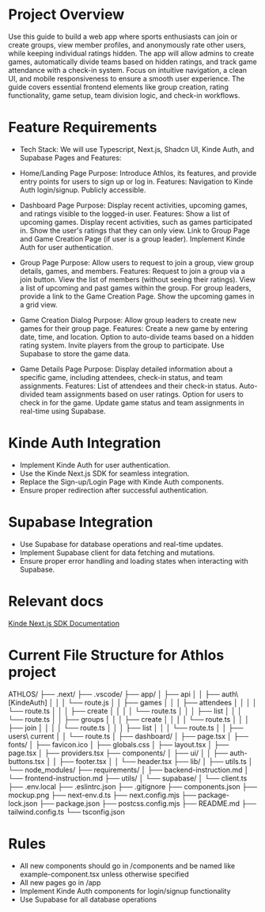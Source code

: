# Project Overview
Use this guide to build a web app where sports enthusiasts can join or create groups, view member profiles, and anonymously rate other users, while keeping individual ratings hidden. The app will allow admins to create games, automatically divide teams based on hidden ratings, and track game attendance with a check-in system. Focus on intuitive navigation, a clean UI, and mobile responsiveness to ensure a smooth user experience. The guide covers essential frontend elements like group creation, rating functionality, game setup, team division logic, and check-in workflows.

# Feature Requirements
- Tech Stack: We will use Typescript, Next.js, Shadcn UI, Kinde Auth, and Supabase
Pages and Features:
- Home/Landing Page
        Purpose: Introduce Athlos, its features, and provide entry points for users to sign up or log in.
        Features:
            Navigation to Kinde Auth login/signup.
            Publicly accessible.

- Dashboard Page
        Purpose: Display recent activities, upcoming games, and ratings visible to the logged-in user.
        Features:
            Show a list of upcoming games.
            Display recent activities, such as games participated in.
            Show the user's ratings that they can only view.
            Link to Group Page and Game Creation Page (if user is a group leader).
            Implement Kinde Auth for user authentication.

- Group Page
        Purpose: Allow users to request to join a group, view group details, games, and members.
        Features:
            Request to join a group via a join button.
            View the list of members (without seeing their ratings).
            View a list of upcoming and past games within the group.
            For group leaders, provide a link to the Game Creation Page.
            Show the upcoming games in a grid view. 

- Game Creation Dialog
        Purpose: Allow group leaders to create new games for their group page.
        Features:
            Create a new game by entering date, time, and location.
            Option to auto-divide teams based on a hidden rating system.
            Invite players from the group to participate.
            Use Supabase to store the game data.

- Game Details Page
        Purpose: Display detailed information about a specific game, including attendees, check-in status, and team assignments.
        Features:
            List of attendees and their check-in status.
            Auto-divided team assignments based on user ratings.
            Option for users to check in for the game.
            Update game status and team assignments in real-time using Supabase.

# Kinde Auth Integration
- Implement Kinde Auth for user authentication.
- Use the Kinde Next.js SDK for seamless integration.
- Replace the Sign-up/Login Page with Kinde Auth components.
- Ensure proper redirection after successful authentication.

# Supabase Integration
- Use Supabase for database operations and real-time updates.
- Implement Supabase client for data fetching and mutations.
- Ensure proper error handling and loading states when interacting with Supabase.

# Relevant docs
[Kinde Next.js SDK Documentation](https://docs.kinde.com/developer-tools/sdks/backend/nextjs-sdk/)

# Current File Structure for Athlos project
ATHLOS/
├── .next/
├── .vscode/
├── app/
│   ├── api
│   │   ├── auth\ [KindeAuth]
│   │   │   └── route.js
│   │   ├── games
│   │   │   ├── attendees
│   │   │   │   └── route.ts
│   │   │   ├── create
│   │   │   │   └── route.ts
│   │   │   ├── list
│   │   │       └── route.ts
│   │   ├── groups
│   │   │   ├── create
│   │   │   │   └── route.ts
│   │   │   ├── join
│   │   │   │   └── route.ts
│   │   │   ├── list
│   │   │       └── route.ts
│   │   ├── users\ current
│   │       └── route.ts
│   ├── dashboard/
│   ├── page.tsx
│   ├── fonts/
│   ├── favicon.ico
│   ├── globals.css
│   ├── layout.tsx
│   ├── page.tsx
│   ├── providers.tsx
├── components/
│   ├── ui/
│   │   ├── auth-buttons.tsx
│   │   ├── footer.tsx
│   │   └── header.tsx
├── lib/
│   ├── utils.ts
│   └── node_modules/
├── requirements/
│   ├── backend-instruction.md
│   └── frontend-instruction.md
├── utils/
│   └── supabase/
│       └── client.ts
├── .env.local
├── .eslintrc.json
├── .gitignore
├── components.json
├── mockup.png
├── next-env.d.ts
├── next.config.mjs
├── package-lock.json
├── package.json
├── postcss.config.mjs
├── README.md
├── tailwind.config.ts
└── tsconfig.json


# Rules
- All new components should go in /components and be named like example-component.tsx unless otherwise specified 
- All new pages go in /app
- Implement Kinde Auth components for login/signup functionality
- Use Supabase for all database operations